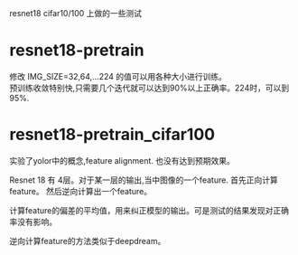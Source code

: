 resnet18 cifar10/100 上做的一些测试

# resnet18-pretrain  
  修改 IMG_SIZE=32,64,...224 的值可以用各种大小进行训练。  
  预训练收敛特别快,只需要几个迭代就可以达到90%以上正确率。224时，可以到95%.  


# resnet18-pretrain_cifar100  
  
  实验了yolor中的概念,feature alignment. 也没有达到预期效果。    


  Resnet 18 有 4层。对于某一层的输出,当中图像的一个feature.
  首先正向计算 feature。
  然后逆向计算出一个feature。

  计算feature的偏差的平均值，用来纠正模型的输出。可是测试的结果发现对正确率没有影响。  

  逆向计算feature的方法类似于deepdream。
  